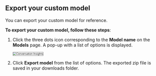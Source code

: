 ## **Export your custom model**

You can export your custom model for reference.

**To export your custom model, follow these steps**:


1. Click the three dots icon corresponding to the **Model name** on the **Models** page. A pop-up with a list of options is displayed.

    <img src="../images/conversation-insights-5.png" alt="Conversation Insights" title="Conversation Insights" style="border: 1px solid gray; zoom:60%;">

1. Click **Export model** from the list of options. The exported zip file is saved in your downloads folder.